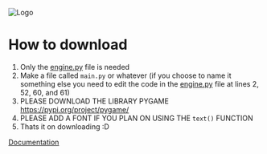 ![Logo](https://user-images.githubusercontent.com/70321204/235596640-ba95a8ee-b91b-4425-98ac-bc9516930997.png)

# How to download
1. Only the [engine.py](https://github.com/Dragon-Chicken/DragonEngine/blob/main/engine.py) file is needed
2. Make a file called `main.py` or whatever (if you choose to name it something else you need to edit the code in the [engine.py](https://github.com/Dragon-Chicken/DragonEngine/blob/main/engine.py) file at lines 2, 52, 60, and 61)
3. PLEASE DOWNLOAD THE LIBRARY PYGAME https://pypi.org/project/pygame/
4. PLEASE ADD A FONT IF YOU PLAN ON USING THE `text()` FUNCTION
5. Thats it on downloading :D

[Documentation](https://github.com/Dragon-Chicken/DragonEngine/wiki)
